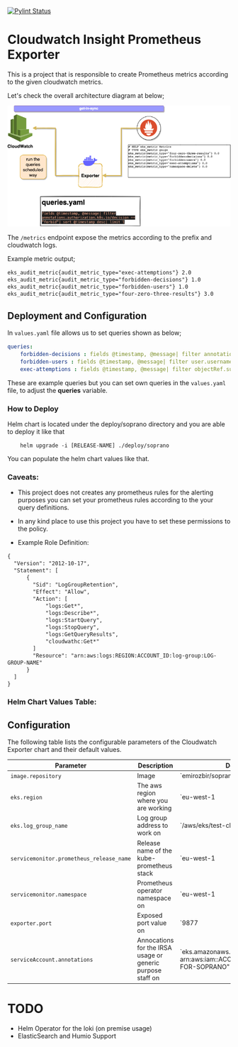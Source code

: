 [![Pylint Status](https://app.travis-ci.com/WoodProgrammer/eks-cloudwatch-audit.svg?branch=hot_fix_1)](https://app.travis-ci.com/WoodProgrammer/soprano)

# Cloudwatch Insight Prometheus Exporter

This is a project that is responsible to create Prometheus metrics according to the given cloudwatch metrics.

Let's check the overall architecture diagram at below;

<img src="./img/soprano.png"></img>

The `/metrics` endpoint expose the metrics according to the prefix and cloudwatch logs.

Example metric output;

```
eks_audit_metric{audit_metric_type="exec-attemptions"} 2.0
eks_audit_metric{audit_metric_type="forbidden-decisions"} 1.0
eks_audit_metric{audit_metric_type="forbidden-users"} 1.0
eks_audit_metric{audit_metric_type="four-zero-three-results"} 3.0
```

## Deployment and Configuration
In `values.yaml` file allows us to set queries shown as below;

```yaml
queries:
    forbidden-decisions : fields @timestamp, @message| filter annotations.authorization.k8s.io/decision == "forbid"| sort @timestamp desc| limit 1
    forbidden-users : fields @timestamp, @message| filter user.username == "forbid"| sort @timestamp desc| limit 1
    exec-attemptions : fields @timestamp, @message| filter objectRef.subresource == "exec"| sort @timestamp desc| limit 1
```

These are example queries but you can set own queries in the `values.yaml` file, to adjust the <b>queries</b> variable.

### How to Deploy

Helm chart is located under the deploy/soprano directory and you are able to deploy it like that 

```
    helm upgrade -i [RELEASE-NAME] ./deploy/soprano  
```

You can populate the helm chart values like that.

### Caveats:

* This project does not creates any prometheus rules for the alerting purposes you can set your prometheus rules according to the your query definitions.

* In any kind place to use this project you have to set these permissions to the policy.

- Example Role Definition:
```
{
  "Version": "2012-10-17",
  "Statement": [
      {
        "Sid": "LogGroupRetention",
        "Effect": "Allow",
        "Action": [
            "logs:Get*",
            "logs:Describe*",
            "logs:StartQuery",
            "logs:StopQuery",
            "logs:GetQueryResults",
            "cloudwathc:Get*"
        ]
        "Resource": "arn:aws:logs:REGION:ACCOUNT_ID:log-group:LOG-GROUP-NAME"
      }
  ]
}
```

### Helm Chart Values Table:


## Configuration

The following table lists the configurable parameters of the Cloudwatch Exporter chart and their default values.

| Parameter                         | Description                                                             | Default                     |
| --------------------------------- | ----------------------------------------------------------------------- | --------------------------- |
| `image.repository`                | Image                                                                   | `emirozbir/soprano
| `eks.region`                | The aws region where you are working                                                                    | `eu-west-1
| `eks.log_group_name`                | Log group address to work on                                                                    | `/aws/eks/test-cluster/cluster
| `servicemonitor.prometheus_release_name`                |  Release name of the kube-prometheus stack                                                                     | `eu-west-1
| `servicemonitor.namespace`                | Prometheus operator namespace on                                                                   | `eu-west-1
| `exporter.port`                | Exposed port value on                                                                   | `9877
| `serviceAccount.annotations`                | Annocations for the IRSA usage or generic purpose staff on                                                                   | `eks.amazonaws.com/role-arn: arn:aws:iam::ACCOUNT_ID:role/ROLE-FOR-SOPRANO"


# TODO
* Helm Operator for the loki (on premise usage)
* ElasticSearch and Humio Support